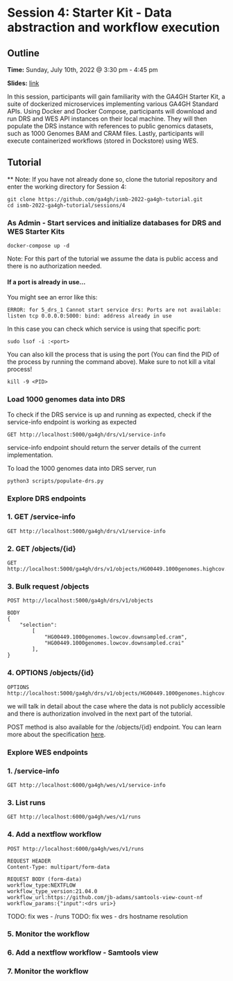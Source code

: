 # Session 4: Starter Kit - Data abstraction and workflow execution

## Outline

**Time:** Sunday, July 10th, 2022 @ 3:30 pm - 4:45 pm

**Slides:** [link](https://docs.google.com/presentation/d/1cJe5MyI6K0sHBHNcsvbLTbgaYGzsnVLCrYiEBtD2e2c)

In this session, participants will gain familiarity with the GA4GH Starter Kit, a suite of dockerized microservices implementing various GA4GH Standard APIs. Using Docker and Docker Compose, participants will download and run DRS and WES API instances on their local machine. They will then populate the DRS instance with references to public genomics datasets, such as 1000 Genomes BAM and CRAM files. Lastly, participants will execute containerized workflows (stored in Dockstore) using WES.

## Tutorial

** Note: If you have not already done so, clone the tutorial repository and enter the working directory for Session 4:

```
git clone https://github.com/ga4gh/ismb-2022-ga4gh-tutorial.git
cd ismb-2022-ga4gh-tutorial/sessions/4
```

### As Admin - Start services and initialize databases for DRS and WES Starter Kits

```
docker-compose up -d
```

Note: For this part of the tutorial we assume the data is public access 
and there is no authorization needed. 

#### If a port is already in use...

You might see an error like this:
```
ERROR: for 5_drs_1 Cannot start service drs: Ports are not available: listen tcp 0.0.0.0:5000: bind: address already in use
```
In this case you can check which service is using that specific port:
```
sudo lsof -i :<port>
```
You can also kill the process that is using the port (You can find the PID of the process by running the command above). 
Make sure to not kill a vital process!
```
kill -9 <PID>
```

### Load 1000 genomes data into DRS

To check if the DRS service is up and running as expected, check if the service-info endpoint is working as expected

```
GET http://localhost:5000/ga4gh/drs/v1/service-info
```
service-info endpoint should return the server details of the current implementation.

To load the 1000 genomes data into DRS server, run

```
python3 scripts/populate-drs.py
```

### Explore DRS endpoints
### 1. GET /service-info

```
GET http://localhost:5000/ga4gh/drs/v1/service-info
```

### 2. GET /objects/{id}

```
GET http://localhost:5000/ga4gh/drs/v1/objects/HG00449.1000genomes.highcov.downsampled.cram
```



### 3. Bulk request /objects

```
POST http://localhost:5000/ga4gh/drs/v1/objects

BODY
{
    "selection":
        [
            "HG00449.1000genomes.lowcov.downsampled.cram",
            "HG00449.1000genomes.lowcov.downsampled.crai"
        ],
}
```

### 4. OPTIONS /objects/{id}

```
OPTIONS http://localhost:5000/ga4gh/drs/v1/objects/HG00449.1000genomes.highcov.downsampled.cram 
```
we will talk in detail about the case where the data is not publicly accessible and there is authorization involved in the next part of the tutorial.

POST method is also available for the /objects/{id} endpoint. You can learn more about the specification [here](https://ga4gh.github.io/data-repository-service-schemas/preview/release/drs-1.2.0/docs/).


### Explore WES endpoints
### 1. /service-info

```
GET http://localhost:6000/ga4gh/wes/v1/service-info
```


### 3. List runs

```
GET http://localhost:6000/ga4gh/wes/v1/runs
```

### 4. Add a nextflow workflow 

```
POST http://localhost:6000/ga4gh/wes/v1/runs

REQUEST HEADER 
Content-Type: multipart/form-data

REQUEST BODY (form-data)
workflow_type:NEXTFLOW
workflow_type_version:21.04.0
workflow_url:https://github.com/jb-adams/samtools-view-count-nf
workflow_params:{"input":<drs uri>}
```
TODO: fix wes - /runs
TODO: fix wes - drs hostname resolution
### 5. Monitor the workflow


### 6. Add a nextflow workflow - Samtools view


### 7. Monitor the workflow
